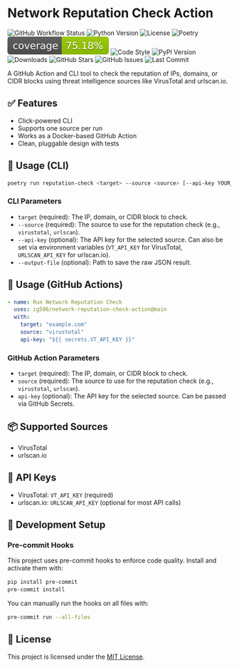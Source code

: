 # Network Reputation Check Action

![GitHub Workflow Status](https://img.shields.io/github/actions/workflow/status/ig596/network-reputation-check-action/ci.yml?branch=main)
![Python Version](https://img.shields.io/badge/python-3.11%20%7C%203.12%20%7C%203.13-blue)
![License](https://img.shields.io/github/license/ig596/network_reputation_checks)
![Poetry](https://img.shields.io/badge/managed%20with-poetry-blue)
![Coverage](./coverage.svg)
![Code Style](https://img.shields.io/badge/code%20style-ruff-blue)
![PyPI Version](https://img.shields.io/pypi/v/network_reputation_checks)
![Downloads](https://img.shields.io/pypi/dm/network-reputation-check)
![GitHub Stars](https://img.shields.io/github/stars/ig596/network_reputation_checks?style=social)
![GitHub Issues](https://img.shields.io/github/issues/ig596/network_reputation_checks)
![Last Commit](https://img.shields.io/github/last-commit/ig596/network_reputation_checks)

A GitHub Action and CLI tool to check the reputation of IPs, domains, or CIDR blocks using threat intelligence sources like VirusTotal and urlscan.io.

## ✅ Features
- Click-powered CLI
- Supports one source per run
- Works as a Docker-based GitHub Action
- Clean, pluggable design with tests

## 🔧 Usage (CLI)

```bash
poetry run reputation-check <target> --source <source> [--api-key YOUR_KEY] [--output-file output.json]
```

### CLI Parameters
- `target` (required): The IP, domain, or CIDR block to check.
- `--source` (required): The source to use for the reputation check (e.g., `virustotal`, `urlscan`).
- `--api-key` (optional): The API key for the selected source. Can also be set via environment variables (`VT_API_KEY` for VirusTotal, `URLSCAN_API_KEY` for urlscan.io).
- `--output-file` (optional): Path to save the raw JSON result.

## 🚀 Usage (GitHub Actions)

```yaml
- name: Run Network Reputation Check
  uses: ig596/network-reputation-check-action@main
  with:
    target: "example.com"
    source: "virustotal"
    api-key: "${{ secrets.VT_API_KEY }}"
```

### GitHub Action Parameters
- `target` (required): The IP, domain, or CIDR block to check.
- `source` (required): The source to use for the reputation check (e.g., `virustotal`, `urlscan`).
- `api-key` (optional): The API key for the selected source. Can be passed via GitHub Secrets.

## 📦 Supported Sources
- VirusTotal
- urlscan.io

## 🔑 API Keys
- VirusTotal: `VT_API_KEY` (required)
- urlscan.io: `URLSCAN_API_KEY` (optional for most API calls)

## 🔧 Development Setup

### Pre-commit Hooks

This project uses pre-commit hooks to enforce code quality. Install and activate them with:

```bash
pip install pre-commit
pre-commit install
```

You can manually run the hooks on all files with:
```bash
pre-commit run --all-files
```

## 📜 License
This project is licensed under the [MIT License](LICENSE).
